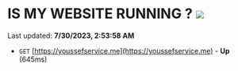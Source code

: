 # IS MY WEBSITE RUNNING ? [![](https://img.shields.io/static/v1?label=Sponsor&message=%E2%9D%A4&logo=GitHub&color=%23fe8e86)](https://github.com/sponsors/<username>)

Last updated: **7/30/2023, 2:53:58 AM**

- `GET` [https://youssefservice.me](https://youssefservice.me) - **Up** (645ms)
